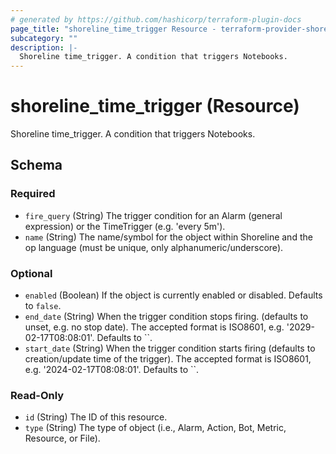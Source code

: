 ```yaml
---
# generated by https://github.com/hashicorp/terraform-plugin-docs
page_title: "shoreline_time_trigger Resource - terraform-provider-shoreline"
subcategory: ""
description: |-
  Shoreline time_trigger. A condition that triggers Notebooks.
---
```


# shoreline_time_trigger (Resource)

Shoreline time_trigger. A condition that triggers Notebooks.



<!-- schema generated by tfplugindocs -->
## Schema

### Required

- `fire_query` (String) The trigger condition for an Alarm (general expression) or the TimeTrigger (e.g. 'every 5m').
- `name` (String) The name/symbol for the object within Shoreline and the op language (must be unique, only alphanumeric/underscore).

### Optional

- `enabled` (Boolean) If the object is currently enabled or disabled. Defaults to `false`.
- `end_date` (String) When the trigger condition stops firing. (defaults to unset, e.g. no stop date). The accepted format is ISO8601, e.g. '2029-02-17T08:08:01'. Defaults to ``.
- `start_date` (String) When the trigger condition starts firing (defaults to creation/update time of the trigger). The accepted format is ISO8601, e.g. '2024-02-17T08:08:01'. Defaults to ``.

### Read-Only

- `id` (String) The ID of this resource.
- `type` (String) The type of object (i.e., Alarm, Action, Bot, Metric, Resource, or File).
